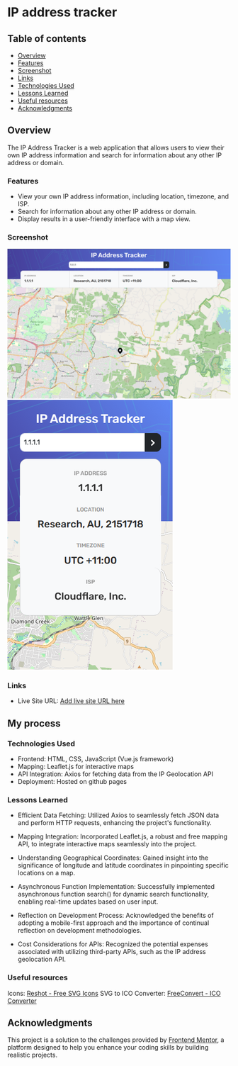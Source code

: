 # IP address tracker

## Table of contents

- [Overview](#overview)
- [Features](#features)
- [Screenshot](#screenshot)
- [Links](#links)
- [Technologies Used](#technologies-used)
- [Lessons Learned](#lessons-learned)
- [Useful resources](#useful-resources)
- [Acknowledgments](#acknowledgments)

## Overview

The IP Address Tracker is a web application that allows users to view their own IP address information and search for information about any other IP address or domain.

### Features

- View your own IP address information, including location, timezone, and ISP.
- Search for information about any other IP address or domain.
- Display results in a user-friendly interface with a map view.

### Screenshot

![desktop](./images/screenshot-desktop.png)
![mobile](./images/screenshot-mobile.png)

### Links

- Live Site URL: [Add live site URL here](https://your-live-site-url.com)

## My process

### Technologies Used

- Frontend: HTML, CSS, JavaScript (Vue.js framework)
- Mapping: Leaflet.js for interactive maps
- API Integration: Axios for fetching data from the IP Geolocation API
- Deployment: Hosted on github pages

### Lessons Learned

- Efficient Data Fetching: Utilized Axios to seamlessly fetch JSON data and perform HTTP requests, enhancing the project's functionality.

- Mapping Integration: Incorporated Leaflet.js, a robust and free mapping API, to integrate interactive maps seamlessly into the project.

- Understanding Geographical Coordinates: Gained insight into the significance of longitude and latitude coordinates in pinpointing specific locations on a map.

- Asynchronous Function Implementation: Successfully implemented asynchronous function search() for dynamic search functionality, enabling real-time updates based on user input.

- Reflection on Development Process: Acknowledged the benefits of adopting a mobile-first approach and the importance of continual reflection on development methodologies.

- Cost Considerations for APIs: Recognized the potential expenses associated with utilizing third-party APIs, such as the IP address geolocation API.

### Useful resources

Icons: [Reshot - Free SVG Icons](https://www.reshot.com/)
SVG to ICO Converter: [FreeConvert - ICO Converter](https://www.freeconvert.com/ico-converter)

## Acknowledgments

This project is a solution to the challenges provided by [Frontend Mentor](https://www.frontendmentor.io), a platform designed to help you enhance your coding skills by building realistic projects. 